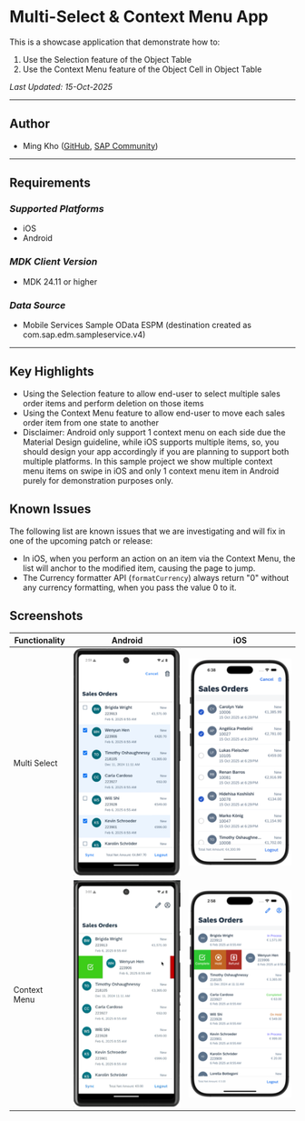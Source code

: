 # Multi-Select & Context Menu App

This is a showcase application that demonstrate how to:

1. Use the Selection feature of the Object Table
2. Use the Context Menu feature of the Object Cell in Object Table

*Last Updated: 15-Oct-2025*

***

## Author

* Ming Kho ([GitHub](https://github.com/mingkho), [SAP Community](https://people.sap.com/ming.kho))

***

## Requirements

### *Supported Platforms*

* iOS
* Android

### *MDK Client Version*

* MDK 24.11 or higher

### *Data Source*

* Mobile Services Sample OData ESPM (destination created as com.sap.edm.sampleservice.v4)

***

## Key Highlights

* Using the Selection feature to allow end-user to select multiple sales order items and perform deletion on those items
* Using the Context Menu feature to allow end-user to move each sales order item from one state to another
* Disclaimer: Android only support 1 context menu on each side due the Material Design guideline, while iOS supports multiple items, so, you should design your app accordingly if you are planning to support both multiple platforms. In this sample project we show multiple context menu items on swipe in iOS and only 1 context menu item in Android purely for demonstration purposes only.

## Known Issues

The following list are known issues that we are investigating and will fix in one of the upcoming patch or release:

* In iOS, when you perform an action on an item via the Context Menu, the list will anchor to the modified item, causing the page to jump.
* The Currency formatter API (`formatCurrency`) always return "0" without any currency formatting, when you pass the value 0 to it.

## Screenshots

| Functionality | Android | iOS |
| --- | --- | --- |
| Multi Select | <img src="./Screenshots/Android1.png" alt="MDK" width="228" style="max-height:450px; object-fit:contain;" /> | <img src="./Screenshots/iOS1.png" alt="MDK" width="228" style="max-height:450px; object-fit:contain;" /> |
| Context Menu | <img src="./Screenshots/Android2.png" alt="MDK" width="228" style="max-height:450px; object-fit:contain;" /> | <img src="./Screenshots/iOS2.png" alt="MDK" width="228" style="max-height:450px; object-fit:contain;" /> |